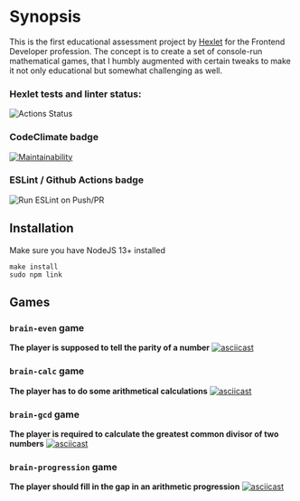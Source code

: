 # Synopsis

This is the first educational assessment project by [Hexlet](https://hexlet.io) for the Frontend Developer profession. The concept is to create a set of console-run mathematical games, that I humbly augmented with certain tweaks to make it not only educational but somewhat challenging as well. 

### Hexlet tests and linter status:
![Actions Status](/workflows/hexlet-check/badge.svg)

### CodeClimate badge
[![Maintainability](https://api.codeclimate.com/v1/badges/a99a88d28ad37a79dbf6/maintainability)](https://codeclimate.com/github/codeclimate/codeclimate/maintainability)

### ESLint / Github Actions badge
![Run ESLint on Push/PR](https://github.com/octaharon/frontend-project-lvl1/workflows/Run%20ESLint%20on%20Push/PR/badge.svg)

## Installation
Make sure you have NodeJS 13+ installed
```shell script
make install
sudo npm link
```

## Games

### `brain-even` game
**The player is supposed to tell the parity of a number**
[![asciicast](https://asciinema.org/a/372142.svg)](https://asciinema.org/a/372142)

### `brain-calc` game
**The player has to do some arithmetical calculations**
[![asciicast](https://asciinema.org/a/372258.svg)](https://asciinema.org/a/372258)

### `brain-gcd` game
**The player is required to calculate the greatest common divisor of two numbers**
[![asciicast](https://asciinema.org/a/372301.svg)](https://asciinema.org/a/372301)

### `brain-progression` game
**The player should fill in the gap in an arithmetic progression**
[![asciicast](https://asciinema.org/a/372310.svg)](https://asciinema.org/a/372310)
